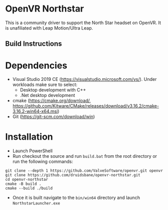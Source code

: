 # OpenVR Northstar

This is a community driver to support the North Star headset on OpenVR.  It is unafiliated with Leap Motion/Ultra Leap.

## Build Instructions

# Dependencies
- Visual Studio 2019 CE (https://visualstudio.microsoft.com/vs/). Under workloads make sure to select:
  - Desktop development with C++
  - .Net desktop development
- cmake (https://cmake.org/download/, https://github.com/Kitware/CMake/releases/download/v3.16.2/cmake-3.16.2-win64-x64.msi)
- Git (https://git-scm.com/download/win)

# Installation
- Launch PowerShell
- Run checkout the source and run `build.bat` from the root directory or run the following commands:
```
git clone --depth 1 https://github.com/ValveSoftware/openvr.git openvr
git clone https://github.com/druidsbane/openvr-northstar.git
cd openvr-northstar
cmake -B build .
cmake --build ./build
```
- Once it is built navigate to the `bin/win64` directory and launch `NorthstarLauncher.exe`